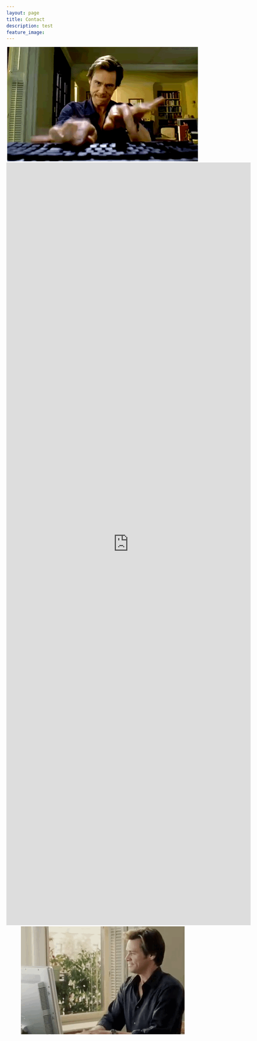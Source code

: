 ```yaml
---
layout: page
title: Contact
description: test
feature_image: 
---
```

<div style="text-align:center;"> <img src="/images/email1.gif" alt="comments" class="responsive-image"> </div>
<iframe src="https://docs.google.com/forms/d/e/1FAIpQLSeMZ4tM6C_0BE6PXwGG2xTsMiwOffzWNvxNlKdTRWPUG1Hbuw/viewform?embedded=true" width="640" height="2000" frameborder="0" marginheight="0" marginwidth="0" scrolling="no">로드 중…</iframe>
<div style="text-align:center;"> <img src="/images/email2.gif" alt="comments" class="responsive-image"> </div>